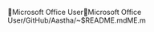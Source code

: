 Microsoft Office User                                 M i c r o s o f t   O f f i c e   U s e r   / G i t H u b / A a s t h a / ~ $ R E A D M E . m d   M E . m 